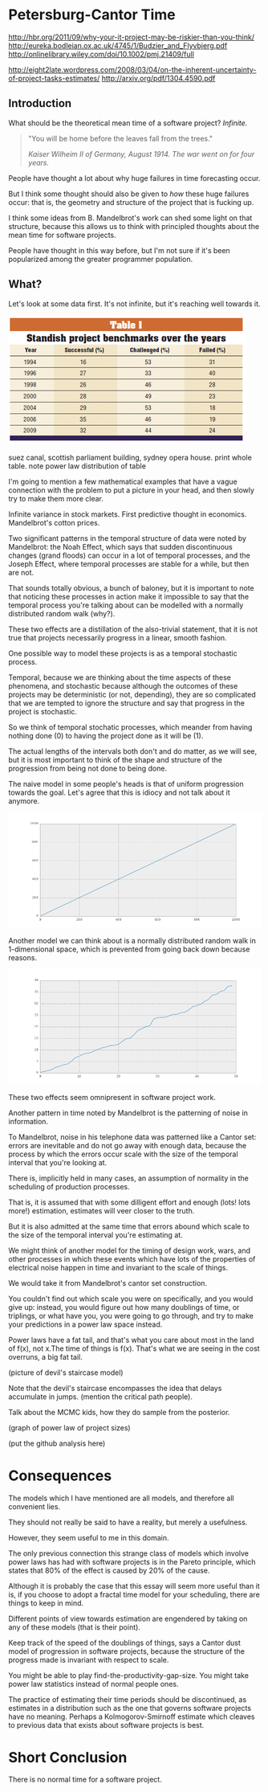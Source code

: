 Petersburg-Cantor Time
=====

http://hbr.org/2011/09/why-your-it-project-may-be-riskier-than-you-think/
http://eureka.bodleian.ox.ac.uk/4745/1/Budzier_and_Flyvbjerg.pdf
http://onlinelibrary.wiley.com/doi/10.1002/pmj.21409/full

http://eight2late.wordpress.com/2008/03/04/on-the-inherent-uncertainty-of-project-tasks-estimates/
http://arxiv.org/pdf/1304.4590.pdf 


Introduction
---

What should be the theoretical mean time of a software project? _Infinite._

>"You will be home before the leaves fall from the trees."
>
>_Kaiser Wilheim II of Germany, August 1914. The war went on for four years._

People have thought a lot about why huge failures in time forecasting occur.

But I think some thought should also be given to _how_ these huge failures occur: that is, the geometry and structure of the project that is fucking up.

I think some ideas from B. Mandelbrot's work can shed some light on that structure, because this allows us to think with principled thoughts about the mean time for software projects.

People have thought in this way before, but I'm not sure if it's been popularized among the greater programmer population.

What?
----

Let's look at some data first. It's not infinite, but it's reaching well towards it.

![Standish Chaos report table](./standish.gif)

suez canal, scottish parliament building, sydney opera house. print whole table. note power law distribution of table

I'm going to mention a few mathematical examples that have a vague connection with the problem to put a picture in your head, and then slowly try to make them more clear.

Infinite variance in stock markets. First predictive thought in economics. Mandelbrot's cotton prices.

Two significant patterns in the temporal structure of data were noted by Mandelbrot: the Noah Effect, which says that sudden discontinuous changes (grand floods) can occur in a lot of temporal processes, and the Joseph Effect, where temporal processes are stable for a while, but then are not.

That sounds totally obvious, a bunch of baloney, but it is important to note that noticing these processes in action make it impossible to say that the temporal process you're talking about can be modelled with a normally distributed random walk (why?).

These two effects are a distillation of the also-trivial statement, that it is not true that projects necessarily progress in a linear, smooth fashion.

One possible way to model these projects is as a temporal stochastic process.

Temporal, because we are thinking about the time aspects of these phenomena, and stochastic because although the outcomes of these projects may be deterministic (or not, depending), they are so complicated that we are tempted to ignore the structure and say that progress in the project is stochastic.

So we think of temporal stochatic processes, which meander from having nothing done (0) to having the project done as it will be (1).

The actual lengths of the intervals both don't and do matter, as we will see, but it is most important to think of the shape and structure of the progression from being not done to being done.

The naive model in some people's heads is that of uniform progression towards the goal. Let's agree that this is idiocy and not talk about it anymore.

![Bullcrap model](./bs_fig.png)

Another model we can think about is a normally distributed random walk in 1-dimensional space, which is prevented from going back down because reasons.

![Meh model](./stepped_normal_fig.png)

These two effects seem omnipresent in software project work.

Another pattern in time noted by Mandelbrot is the patterning of noise in information.

To Mandelbrot, noise in his telephone data was patterned like a Cantor set: errors are inevitable and do not go away with enough data, because the process by which the errors occur scale with the size of the temporal interval that you're looking at.

There is, implicitly held in many cases, an assumption of normality in the scheduling of production processes.

That is, it is assumed that with some dilligent effort and enough (lots! lots more!) estimation, estimates will veer closer to the truth.

But it is also admitted at the same time that errors abound which scale to the size of the temporal interval you're estimating at.

We might think of another model for the timing of design work, wars, and other processes in which these events which have lots of the properties of electrical noise happen in time and invariant to the scale of things.

We would take it from Mandelbrot's cantor set construction.

You couldn't find out which scale you were on specifically, and you would give up: instead, you would figure out how many doublings of time, or triplings, or what have you, you were going to go through, and try to make your predictions in a power law space instead.

Power laws have a fat tail, and that's what you care about most in the land of f(x), not x.The time of things is f(x). That's what we are seeing in the cost overruns, a big fat tail.

(picture of devil's staircase model)

Note that the devil's staircase encompasses the idea that delays accumulate in jumps. (mention the critical path people).

Talk about the MCMC kids, how they do sample from the posterior.

(graph of power law of project sizes)

(put the github analysis here)

Consequences
====

The models which I have mentioned are all models, and therefore all convenient lies.

They should not really be said to have a reality, but merely a usefulness.

However, they seem useful to me in this domain.

The only previous connection this strange class of models which involve power laws has had with software projects is in the Pareto principle, which states that 80% of the effect is caused by 20% of the cause.

Although it is probably the case that this essay will seem more useful than it is, if you choose to adopt a fractal time model for your scheduling, there are things to keep in mind.

Different points of view towards estimation are engendered by taking on any of these models (that is their point).

Keep track of the speed of the doublings of things, says a Cantor dust model of progression in software projects, because the structure of the progress made is invariant with respect to scale.

You might be able to play find-the-productivity-gap-size. You might take power law statistics instead of normal people ones.
 
The practice of estimating their time periods should be discontinued, as estimates in a distribution such as the one that governs software projects have no meaning. Perhaps a Kolmogorov-Smirnoff estimate which cleaves to previous data that exists about software projects is best.

Short Conclusion
=====
There is no normal time for a software project.
